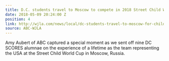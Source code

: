 ```yaml
---
title: D.C. students travel to Moscow to compete in 2018 Street Child World Cup
date: 2018-05-09 20:24:00 Z
position: 4
link: http://wjla.com/news/local/dc-students-travel-to-moscow-for-child-world-cup
source: ABC-WJLA
---
```


Amy Aubert of ABC captured a special moment as we sent off nine DC SCORES alumnae on the experience of a lifetime as the team representing the USA at the Street Child World Cup in Moscow, Russia. 